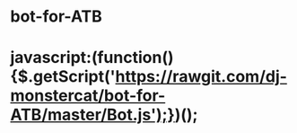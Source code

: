 # bot-for-ATB

# javascript:(function(){$.getScript('https://rawgit.com/dj-monstercat/bot-for-ATB/master/Bot.js');})();

